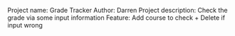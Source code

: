 Project name: Grade Tracker
Author: Darren
Project description: Check the grade via some input information
Feature: Add course to check + Delete if input wrong
